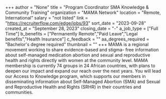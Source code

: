 +++
author = "None"
title = "Program Coordinator SMA Knowledge & Community Training"
organization = "MAMA Network"
location = "Remote, International"
salary = "not listed"
link = "https://recruiterflow.com/edge/jobs/93"
sort_date = "2023-09-28"
created_at = "September 28, 2023"
closing_date = "-"
a_job_type = ["Full Time"]
b_benefits = ["Permanently Remote","Paid Leave","Legal benefits","Health Insurance"]
c_feedback = ""
aa_degrees_required = "Bachelor's degree required"
thumbnail = ""
+++
MAMA is a regional  movement working  to  share evidence-based   and   stigma- free information about self-managed medication abortion and sexual and reproductive health and rights directly with women at the community level. MAMA membership is currently 74 groups in 24 African countries, with plans to deepen our impact and expand our reach over the next years.  You will lead our Access to Knowledge program, which supports our members in disseminating information about Self-Managed Abortion (SMA) and Sexual and Reproductive Health and Rights  (SRHR) in their countries and communities. 
